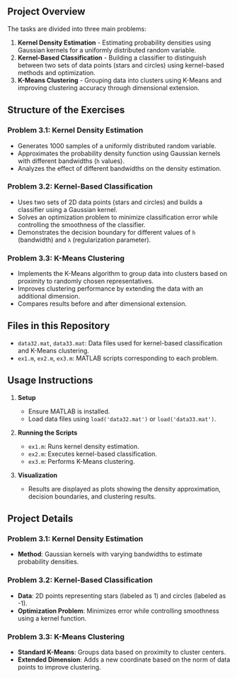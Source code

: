## Project Overview

The tasks are divided into three main problems:

1. **Kernel Density Estimation** - Estimating probability densities using Gaussian kernels for a uniformly distributed random variable.
2. **Kernel-Based Classification** - Building a classifier to distinguish between two sets of data points (stars and circles) using kernel-based methods and optimization.
3. **K-Means Clustering** - Grouping data into clusters using K-Means and improving clustering accuracy through dimensional extension.

## Structure of the Exercises

### Problem 3.1: Kernel Density Estimation
- Generates 1000 samples of a uniformly distributed random variable.
- Approximates the probability density function using Gaussian kernels with different bandwidths (`h` values).
- Analyzes the effect of different bandwidths on the density estimation.

### Problem 3.2: Kernel-Based Classification
- Uses two sets of 2D data points (stars and circles) and builds a classifier using a Gaussian kernel.
- Solves an optimization problem to minimize classification error while controlling the smoothness of the classifier.
- Demonstrates the decision boundary for different values of `h` (bandwidth) and `λ` (regularization parameter).

### Problem 3.3: K-Means Clustering
- Implements the K-Means algorithm to group data into clusters based on proximity to randomly chosen representatives.
- Improves clustering performance by extending the data with an additional dimension.
- Compares results before and after dimensional extension.

## Files in this Repository

- `data32.mat`, `data33.mat`: Data files used for kernel-based classification and K-Means clustering.
- `ex1.m`, `ex2.m`, `ex3.m`: MATLAB scripts corresponding to each problem.

## Usage Instructions

1. **Setup**
   - Ensure MATLAB is installed.
   - Load data files using `load('data32.mat')` or `load('data33.mat')`.

2. **Running the Scripts**
   - `ex1.m`: Runs kernel density estimation.
   - `ex2.m`: Executes kernel-based classification.
   - `ex3.m`: Performs K-Means clustering.

3. **Visualization**
   - Results are displayed as plots showing the density approximation, decision boundaries, and clustering results.


## Project Details

### Problem 3.1: Kernel Density Estimation
- **Method**: Gaussian kernels with varying bandwidths to estimate probability densities.

### Problem 3.2: Kernel-Based Classification
- **Data**: 2D points representing stars (labeled as 1) and circles (labeled as -1).
- **Optimization Problem**: Minimizes error while controlling smoothness using a kernel function.

### Problem 3.3: K-Means Clustering
- **Standard K-Means**: Groups data based on proximity to cluster centers.
- **Extended Dimension**: Adds a new coordinate based on the norm of data points to improve clustering.
